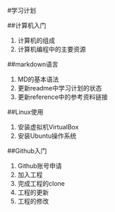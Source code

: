 #学习计划

##计算机入门

1. 计算机的组成
2. 计算机编程中的主要资源

##markdown语言
1. MD的基本语法
2. 更新readme中学习计划的状态
3. 更新reference中的参考资料链接

##Linux使用
1. 安装虚拟机VirtualBox
2. 安装Ubuntu操作系统

##Github入门
1. Github账号申请
2. 加入工程
3. 完成工程的clone
4. 工程的更新
5. 工程的修改